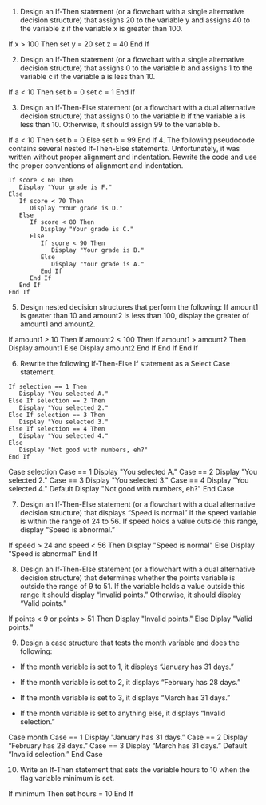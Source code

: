 1. Design an If-Then statement (or a flowchart with a single alternative decision structure) that assigns 20 to the variable y and assigns 40 to the variable z if the variable x is greater than 100.

If x > 100 Then
   set y = 20
   set z = 40
End If

2. Design an If-Then statement (or a flowchart with a single alternative decision structure) that assigns 0 to the variable b and assigns 1 to the variable c if the variable a is less than 10.

If a < 10 Then
   set b = 0
   set c = 1
End If

3. Design an If-Then-Else statement (or a flowchart with a dual alternative decision structure) that assigns 0 to the variable b if the variable a is less than 10. Otherwise, it should assign 99 to the variable b.

If a < 10 Then
   set b = 0
Else
   set b = 99
End If
4. The following pseudocode contains several nested If-Then-Else statements. Unfortunately, it was written without proper alignment and indentation. Rewrite the code and use the proper conventions of alignment and indentation.
```
If score < 60 Then
   Display "Your grade is F."
Else
   If score < 70 Then
      Display "Your grade is D."
   Else
      If score < 80 Then
         Display "Your grade is C."
      Else
         If score < 90 Then
            Display "Your grade is B."
         Else
            Display "Your grade is A."
         End If
      End If
   End If
End If
```
5. Design nested decision structures that perform the following: If amount1 is greater than 10 and amount2 is less than 100, display the greater of amount1 and amount2.

If amount1 > 10 Then
   If amount2 < 100 Then
      If amount1 > amount2 Then
         Display amount1
      Else
         Display amount2
      End If
   End If
End If

6. Rewrite the following If-Then-Else If statement as a Select Case statement.
```
If selection == 1 Then
   Display "You selected A."
Else If selection == 2 Then
   Display "You selected 2."
Else If selection == 3 Then
   Display "You selected 3."
Else If selection == 4 Then
   Display "You selected 4."
Else
   Display "Not good with numbers, eh?"
End If
```

Case selection
   Case == 1
      Display "You selected A."
   Case == 2
      Display "You selected 2."
   Case == 3
      Display "You selected 3."
   Case == 4
      Display "You selected 4."
   Default
      Display "Not good with numbers, eh?"
End Case

7. Design an If-Then-Else statement (or a flowchart with a dual alternative decision structure) that displays “Speed is normal” if the speed variable is within the range of 24 to 56. If speed holds a value outside this range, display “Speed is abnormal.”

If speed > 24 and speed < 56 Then
   Display "Speed is normal"
Else
   Display "Speed is abnormal"
End If

8. Design an If-Then-Else statement (or a flowchart with a dual alternative decision structure) that determines whether the points variable is outside the range of 9 to 51. If the variable holds a value outside this range it should display “Invalid points.” Otherwise, it should display “Valid points.”

If points < 9 or points > 51 Then
   Display "Invalid points."
Else
   Diplay "Valid points."

9. Design a case structure that tests the month variable and does the following:

* If the month variable is set to 1, it displays “January has 31 days.”

* If the month variable is set to 2, it displays “February has 28 days.”

* If the month variable is set to 3, it displays “March has 31 days.”

* If the month variable is set to anything else, it displays “Invalid selection.”

Case month
   Case == 1
      Display "January has 31 days.”
   Case == 2
      Display “February has 28 days.”
   Case == 3
      Display “March has 31 days.”
   Default
      “Invalid selection.”
End Case

10. Write an If-Then statement that sets the variable hours to 10 when the flag variable minimum is set.

If minimum Then
   set hours = 10
End If

